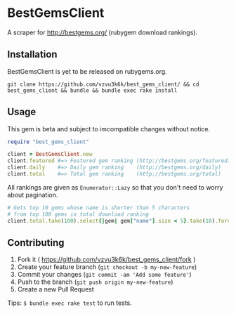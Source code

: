 # BestGemsClient

A scraper for http://bestgems.org/ (rubygem download rankings).

## Installation

BestGemsClient is yet to be released on rubygems.org.

`git clone https://github.com/vzvu3k6k/best_gems_client/ && cd best_gems_client && bundle && bundle exec rake install`

## Usage

This gem is beta and subject to imcompatible changes without notice.

```rb
require "best_gems_client"

client = BestGemsClient.new
client.featured #=> Featured gem ranking (http://bestgems.org/featured)
client.daily    #=> Daily gem ranking    (http://bestgems.org/daily)
client.total    #=> Total gem ranking    (http://bestgems.org/total)
```

All rankings are given as `Enumerator::Lazy` so that you don't need to worry about pagination.

```rb
# Gets top 10 gems whose name is shorter than 5 characters
# from top 100 gems in total download ranking
client.total.take(100).select{|gem| gem["name"].size < 5}.take(10).force
```

## Contributing

1. Fork it ( https://github.com/vzvu3k6k/best_gems_client/fork )
2. Create your feature branch (`git checkout -b my-new-feature`)
3. Commit your changes (`git commit -am 'Add some feature'`)
4. Push to the branch (`git push origin my-new-feature`)
5. Create a new Pull Request

Tips: `$ bundle exec rake test` to run tests.
